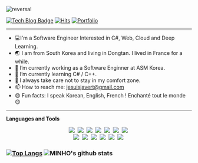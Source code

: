 ![reversal](https://capsule-render.vercel.app/api?type=wave&reversal=true&color=1A0F14&height=105&section=footer&text=%20LeeMinHo;&fontColor=f5ce00&fontSize=70&animation=twinkling)

 [![Tech Blog Badge](http://img.shields.io/badge/-Tech%20blog-000000?style=flat-square&logo=tistory&link=https://minosssss.tistory.com//)](https://minosssss.tistory.com//) 
 [![Hits](https://hits.seeyoufarm.com/api/count/incr/badge.svgurl=https%3A%2F%2Fgithub.com%2Fminosssss&count_bg=%23DB74CD&title_bg=%23555555&icon=&icon_color=%23E7E7E7&title=hits&edge_flat=false)](https://hits.seeyoufarm.com) 
 [![Portfolio](https://img.shields.io/static/v1?label=Portfolio&message=pdf&color=lightgrey&link=https://minosssss.notion.site/6dada43ac0b740da903f96a333a83890)](https://minosssss.notion.site/6dada43ac0b740da903f96a333a83890)
<hr>

- 💻I'm a Software Engineer Interested in C#, Web, Cloud and Deep Learning.
- 🌏 I am from South Korea and living in Dongtan. I lived in France for a while.
- 🔭 I’m currently working as a Software Enginner at ASM Korea.
- 🌱 I’m currently learning C# / C++. 
- 🚀 I always take care not to stay in my comfort zone.
- 📫 How to reach me: jesuisjavert@gmail.com
- 😄 Fun facts: I speak Korean, English, French ! Enchanté tout le monde 😊


<hr>


**Languages and Tools**  

<p align="center">
  <img src="https://img.shields.io/badge/Python-3766AB?style=flat-square&logo=Python&logoColor=white"/></a>&nbsp 
  <img src="https://img.shields.io/badge/Java-007396?style=flat-square&logo=Java&logoColor=white"/></a>&nbsp 
  <img src="https://img.shields.io/badge/C++-00599C?style=flat-square&logo=C%2B%2B&logoColor=white"/></a>&nbsp 
  <img src="https://img.shields.io/badge/C-A8B9CC?style=flat-square&logo=C&logoColor=white"/></a>&nbsp 
  <img src="https://img.shields.io/badge/Javascript-ffb13b?style=flat-square&logo=javascript&logoColor=white"/></a>&nbsp 
  <img src="https://img.shields.io/badge/css-1572B6?style=flat-square&logo=css3&logoColor=white"/></a>&nbsp 
  <img src="https://img.shields.io/badge/Go-11B48A?style=flat-square&logo=Go&logoColor=white"/></a>&nbsp 
  <br>
  <img src="https://img.shields.io/badge/SpringBoot-6DB33F?style=flat-square&logo=Spring&logoColor=white"/></a>&nbsp 
  <img src="https://img.shields.io/badge/Django-092E20?style=flat-square&logo=Django&logoColor=white"/></a>&nbsp 
  <img src="https://img.shields.io/badge/Mysql-E6B91E?style=flat-square&logo=MySql&logoColor=white"/></a>&nbsp 
  <img src="https://img.shields.io/badge/HyperledgerFabric-DB3552?style=flat-square&logo=Hulu&logoColor=white"/></a>&nbsp 
  <img src="https://img.shields.io/badge/aws-333664?style=flat-square&logo=amazon-aws&logoColor=white"/></a>&nbsp 
  <img src="https://img.shields.io/badge/elasticsearch-005571?style=flat-square&logo=elasticsearch&logoColor=white"/></a>&nbsp 
</p>



### [![Top Langs](https://github-readme-stats.vercel.app/api/top-langs/?username=minosssss&layout=compact)](https://github.com/minosssss/github-readme-stats) ![MINHO's github stats](https://github-readme-stats.vercel.app/api?username=minosssss&show_icons=true&hide_border=true)

